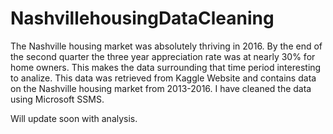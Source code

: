 # NashvillehousingDataCleaning
The Nashville housing market was absolutely thriving in 2016.  By the end of the second quarter the three year appreciation rate was at nearly 30% for home owners.
This makes the data surrounding that time period interesting to analize.  This data was retrieved from Kaggle Website and contains data on the Nashville housing market from 2013-2016. I have cleaned the data using Microsoft SSMS.

Will update soon with analysis.
